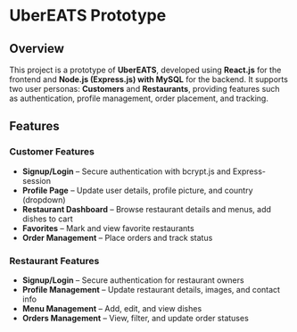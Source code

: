 # UberEATS Prototype  

## Overview  
This project is a prototype of **UberEATS**, developed using **React.js** for the frontend and **Node.js (Express.js) with MySQL** for the backend. It supports two user personas: **Customers** and **Restaurants**, providing features such as authentication, profile management, order placement, and tracking.

## Features  

### Customer Features  
- **Signup/Login** – Secure authentication with bcrypt.js and Express-session  
- **Profile Page** – Update user details, profile picture, and country (dropdown)  
- **Restaurant Dashboard** – Browse restaurant details and menus, add dishes to cart  
- **Favorites** – Mark and view favorite restaurants  
- **Order Management** – Place orders and track status  

### Restaurant Features  
- **Signup/Login** – Secure authentication for restaurant owners  
- **Profile Management** – Update restaurant details, images, and contact info  
- **Menu Management** – Add, edit, and view dishes  
- **Orders Management** – View, filter, and update order statuses  



